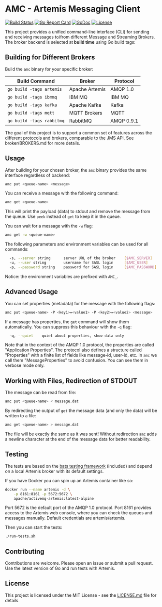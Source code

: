 # AMC - Artemis Messaging Client

[![Build Status](https://travis-ci.org/makibytes/amc.svg?branch=master)](https://travis-ci.org/makibytes/amc)
[![Go Report Card](https://goreportcard.com/badge/github.com/makibytes/amc)](https://goreportcard.com/report/github.com/makibytes/amc)
[![GoDoc](https://godoc.org/github.com/makibytes/amc?status.svg)](https://godoc.org/github.com/makibytes/amc)
[![License](https://img.shields.io/badge/license-MIT-blue.svg)](https://github.com/makibytes/amc/blob/main/LICENSE)

This project provides a unified command-line interface (CLI) for sending and receiving messages to/from different Message and Streaming Brokers. The broker backend is selected at **build time** using Go build tags:

## Building for Different Brokers

Build the `amc` binary for your specific broker:

|Build Command                    |Broker          |Protocol     |
|---------------------------------|----------------|-------------|
|`go build -tags artemis`        |Apache Artemis  |AMQP 1.0     |
|`go build -tags ibmmq`          |IBM MQ          |IBM MQ       |
|`go build -tags kafka`          |Apache Kafka    |Kafka        |
|`go build -tags mqtt`           |MQTT Brokers    |MQTT         |
|`go build -tags rabbitmq`       |RabbitMQ        |AMQP 0.9.1   |

The goal of this project is to support a common set of features across the different
protocols and brokers, comparable to the JMS API. See broker/BROKERS.md for more details.

## Usage

After building for your chosen broker, the `amc` binary provides the same interface regardless of backend:

```sh
amc put <queue-name> <message>
```

You can receive a message with the following command:

```sh
amc get <queue-name>
```

This will print the payload (data) to stdout and remove the message from the
queue. Use `peek` instead of `get` to keep it in the queue.

You can wait for a message with the `-w` flag:

```sh
amc get -w <queue-name>
```

The following parameters and environment variables can be used for all commands:

```sh
  -s, --server string      server URL of the broker    [$AMC_SERVER]
  -u, --user string        username for SASL login     [$AMC_USER]
  -p, --password string    password for SASL login     [$AMC_PASSWORD]
```

Notice: the environment variables are prefixed with `AMC_`.

## Advanced Usage

You can set properties (metadata) for the message with the following flags:

```sh
amc put <queue-name> -P <key1>=<value1> -P <key2>=<value2> <message>
```

If a message has properties, the `get` command will show them automatically.
You can suppress this behaviour with the `-q` flag:

```sh
  -q, --quiet    quiet about properties, show data only
```

Note that in the context of the AMQP 1.0 protocol, the properties are called
"Application Properties". The protocol also defines a structure called
"Properties" with a finite list of fields like message-id, user-id, etc. In
`amc` we call them "MessageProperties" to avoid confusion. You can see them
in verbose mode only.

## Working with Files, Redirection of STDOUT

The message can be read from file:

```sh
amc put <queue-name> < message.dat
```

By redirecting the output of `get` the message data (and only the data) will
be written to a file:

```sh
amc get <queue-name> > message.dat
```

The file will be exactly the same as it was sent! Without redirection `amc`
adds a newline character at the end of the message data for better readability.

## Testing

The tests are based on the [bats testing framework](https://github.com/bats-core/bats-core)
(included) and depend on a local Artemis broker with its default settings.

If you have Docker you can spin up an Artemis container like so:

```sh
docker run --name artemis -d \
    -p 8161:8161 -p 5672:5672 \
    apache/activemq-artemis:latest-alpine
```

Port 5672 is the default port of the AMQP 1.0 protocol. Port 8161 provides access to the Artemis web console,
where you can check the queues and messages manually. Default credentials are artemis/artemis.

Then you can start the tests:

```sh
./run-tests.sh
```

## Contributing

Contributions are welcome. Please open an issue or submit a pull request.
Use the latest version of Go and run tests with Artemis.

## License

This project is licensed under the MIT License - see the [LICENSE.md](LICENSE.md) file for details

